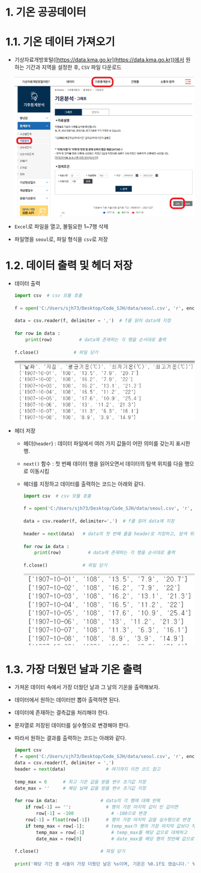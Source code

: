 # 1. 기온 공공데이터

# 1.1. 기온 데이터 가져오기

- 기상자료개방포털([https://data.kma.go.kr](https://data.kma.go.kr))에서 원하는 기간과 지역을 설정한 후, `CSV` 파일 다운로드
  
    ![Untitled](https://github.com/dodo-Riley/TIL/blob/master/Self_Study/B_%EB%AA%A8%EB%91%90%EC%9D%98%20%EB%8D%B0%EC%9D%B4%ED%84%B0%20%EB%B6%84%EC%84%9D%20with%20%ED%8C%8C%EC%9D%B4%EC%8D%AC_%EC%86%A1%EC%84%9D%EB%A6%AC,%EC%9D%B4%ED%98%84%EC%95%84/1.%20%EA%B8%B0%EC%98%A8%20%EA%B3%B5%EA%B3%B5%EB%8D%B0%EC%9D%B4%ED%84%B0%20image/Untitled.png?raw=true)
    
- `Excel`로 파일을 열고, 불필요한 1~7행 삭제
- 파일명을 `seoul`로, 파일 형식을 `csv`로 저장

# 1.2. 데이터 출력 및 헤더 저장

- 데이터 출력
  
    ```python
    import csv  # csv 모듈 호출
    
    f = open('C:/Users/sjh73/Desktop/Code_SJH/data/seoul.csv', 'r', encoding='cp949')  # 변수 f에 seoul.csv 파일 지정
    
    data = csv.reader(f, delimiter = ',')  # f를 읽어 data에 지정
    
    for row in data :
    	print(row)          # data에 존재하는 각 행을 순서대로 출력
    
    f.close()             # 파일 닫기
    ```
    
    ![Untitled](https://github.com/dodo-Riley/TIL/blob/master/Self_Study/B_%EB%AA%A8%EB%91%90%EC%9D%98%20%EB%8D%B0%EC%9D%B4%ED%84%B0%20%EB%B6%84%EC%84%9D%20with%20%ED%8C%8C%EC%9D%B4%EC%8D%AC_%EC%86%A1%EC%84%9D%EB%A6%AC,%EC%9D%B4%ED%98%84%EC%95%84/1.%20%EA%B8%B0%EC%98%A8%20%EA%B3%B5%EA%B3%B5%EB%8D%B0%EC%9D%B4%ED%84%B0%20image/Untitled%201.png?raw=true)
    
- 헤더 저장
    - 헤더(`header`) : 데이터 파일에서 여러 가지 값들이 어떤 의미를 갖는지 표시한 행.
    - `next()` 함수 : 첫 번째 데이터 행을 읽어오면서 데이터의 탐색 위치를 다음 행으로 이동시킴
    - 헤더를 지정하고 데이터를 출력하는 코드는 아래와 같다.
      
        ```python
        import csv  # csv 모듈 호출
        
        f = open('C:/Users/sjh73/Desktop/Code_SJH/data/seoul.csv', 'r', encoding='cp949')  # 변수 f에 seoul.csv 파일 지정
        
        data = csv.reader(f, delimiter=',')  # f를 읽어 data에 지정
        
        header = next(data)   # data의 첫 번째 줄을 header로 지정하고, 탐색 위치를 다음 행으로 이동
        
        for row in data :
        	print(row)          # data에 존재하는 각 행을 순서대로 출력
        
        f.close()             # 파일 닫기
        ```
        
        ![Untitled](https://github.com/dodo-Riley/TIL/blob/master/Self_Study/B_%EB%AA%A8%EB%91%90%EC%9D%98%20%EB%8D%B0%EC%9D%B4%ED%84%B0%20%EB%B6%84%EC%84%9D%20with%20%ED%8C%8C%EC%9D%B4%EC%8D%AC_%EC%86%A1%EC%84%9D%EB%A6%AC,%EC%9D%B4%ED%98%84%EC%95%84/1.%20%EA%B8%B0%EC%98%A8%20%EA%B3%B5%EA%B3%B5%EB%8D%B0%EC%9D%B4%ED%84%B0%20image/Untitled%202.png?raw=true)
        

# 1.3. 가장 더웠던 날과 기온 출력

- 가져온 데이터 속에서 가장 더웠던 날과 그 날의 기온을 출력해보자.
- 데이터에서 원하는 데이터만 뽑아 출력하면 된다.
- 데이터에 존재하는 결측값을 처리해야 한다.
- 문자열로 저장된 데이터를 실수형으로 변경해야 한다.
- 따라서 원하는 결과를 출력하는 코드는 아래와 같다.
  
    ```python
    import csv
    f = open('C:/Users/sjh73/Desktop/Code_SJH/data/seoul.csv', 'r', encoding='cp949')
    data = csv.reader(f, delimiter = ',')
    header = next(data)               # 여기까지 이전 코드 참고
    
    temp_max = 0      # 최고 기온 값을 받을 변수 초기값 지정
    date_max = ''     # 해당 날짜 값을 받을 변수 초기값 지정
    
    for row in data:                # data의 각 행에 대해 반복
    	if row[-1] == '':             # 행의 가장 마지막 값이 빈 값이면
    		row[-1] = -100              # -100으로 변경
    	row[-1] = float(row[-1])      # 행의 가장 마지막 값을 실수형으로 변경
    	if temp_max < row[-1]:        # temp_max가 행의 가장 마지막 값보다 작으면
    		temp_max = row[-1]          # temp_max를 해당 값으로 대체하고
    		date_max = row[0]           # date_max를 해당 행의 첫번째 값으로 대체
    
    f.close()                       # 파일 닫기
    
    print('해당 기간 중 서울이 가장 더웠던 날은 %s이며, 기온은 %0.1f도 였습니다.' % (date_max, temp_max))
    ```